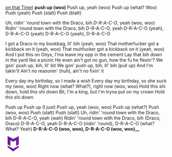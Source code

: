 [on that Time](https://genius.com/Playboi-carti-on-that-time-lyrics))
**push up (woo)**
Push up, yeah (woo)
Push up (what? Woo)
Push (yeah)
Push (slatt)
Push (blatt)

Uh, ridin' 'round town with the Draco, bih
*D-R-A-C-O*, yeah (woo, woo)
Ridin' 'round town with the Draco, bih
D-R-A-C-O, yeah
D-R-A-C-O (yeah), D-R-A-C-O (yeah)
D-R-A-C-O (yeah), D-R-A-C-O


I got a Draco in my bookbag, lil' bih (yeah, woo)
That motherfucker got a kickback on it (yeah, woo)
That muhfucker got a kickback on it (yeah, woo)
And I put this on Onyx, I'ma leave my opp in the cement
Lay that bih down in the yard like a picnic
He even ain't got no gun, how the fu he flexin'?
We gon' push up, bih, lil' bit
We gon' push up, bih, lil' bih (pull up)
And I'm takin'it
Ain't no reasonin' (huh), ain't no fixin' it

Every day my birthday, so I made a wish
Every day my birthday, so she suck my (woo, woo)
Right now (what? What?), right now (woo, woo)
Hold this shi down, hold this shi down
Bit, I'm a king, but I'm tryna put on my crown
Hold this shi down

Push up
Push up (I just)
Push up, yeah (woo, woo)
Push up (what?)
Push (woo, woo)
Push (slatt)
Push (slatt)
Uh, ridin' 'round town with the Draco, bih
D-R-A-C-O, yeah (wah)
Ridin' 'round town with the Draco, bih (Draco, Draco)
D-R-A-C-O, yeah
D-R-A-C-O (ridin' 'round), D-R-A-C-O (what? What? Yeah)
**D-R-A-C-O (woo, woo), D-R-A-C-O (woo, woo)__**

![alt text](https://github.com/adam-p/markdown-here/raw/master/src/common/images/icon48.png "Logo Title Text 1")
